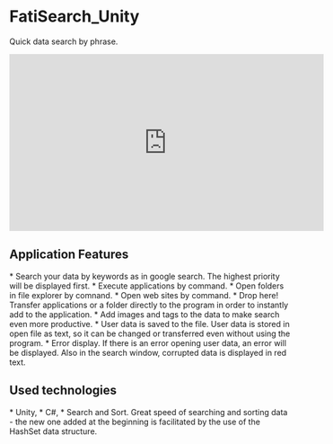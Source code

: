 # FatiSearch_Unity
Quick data search by phrase.

<iframe width="560" height="315" src="https://www.youtube.com/embed/9hkBBSPFAek" title="YouTube video player" frameborder="0" allow="accelerometer; autoplay; clipboard-write; encrypted-media; gyroscope; picture-in-picture" allowfullscreen></iframe>

<h2>Application Features</h2>
* Search your data by keywords as in google search.
The highest priority will be displayed first.
* Execute applications by command.
* Open folders in file explorer by comnand.
* Open web sites by command.
* Drop here!
Transfer applications or a folder directly to the program in order to instantly add to the application.
* Add images and tags to the data to make search even more productive.
* User data is saved to the file.
User data is stored in open file as text, so it can be changed or transferred even without using the program.
* Error display.
If there is an error opening user data, an error will be displayed.
Also in the search window, corrupted data is displayed in red text.

<h2>Used technologies</h2>
* Unity,
* C#,
* Search and Sort.
Great speed of searching and sorting data - the new one added at the beginning is facilitated by the use of the HashSet data structure.
